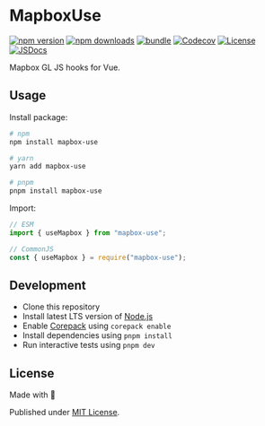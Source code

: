 # MapboxUse

[![npm version][npm-version-src]][npm-version-href]
[![npm downloads][npm-downloads-src]][npm-downloads-href]
[![bundle][bundle-src]][bundle-href]
[![Codecov][codecov-src]][codecov-href]
[![License][license-src]][license-href]
[![JSDocs][jsdocs-src]][jsdocs-href]

Mapbox GL JS hooks for Vue.

## Usage

Install package:

```sh
# npm
npm install mapbox-use

# yarn
yarn add mapbox-use

# pnpm
pnpm install mapbox-use
```

Import:

```js
// ESM
import { useMapbox } from "mapbox-use";

// CommonJS
const { useMapbox } = require("mapbox-use");
```

## Development

- Clone this repository
- Install latest LTS version of [Node.js](https://nodejs.org/en/)
- Enable [Corepack](https://github.com/nodejs/corepack) using `corepack enable`
- Install dependencies using `pnpm install`
- Run interactive tests using `pnpm dev`

## License

Made with 💛

Published under [MIT License](./LICENSE).

<!-- Badges -->

[npm-version-src]: https://img.shields.io/npm/v/mapbox-use?style=flat&colorA=18181B&colorB=F0DB4F
[npm-version-href]: https://npmjs.com/package/mapbox-use
[npm-downloads-src]: https://img.shields.io/npm/dm/mapbox-use?style=flat&colorA=18181B&colorB=F0DB4F
[npm-downloads-href]: https://npmjs.com/package/mapbox-use
[codecov-src]: https://img.shields.io/codecov/c/gh/chizukicn/mapbox-use/main?style=flat&colorA=18181B&colorB=F0DB4F
[codecov-href]: https://codecov.io/gh/chizukicn/mapbox-use
[bundle-src]: https://img.shields.io/bundlephobia/minzip/mapbox-use?style=flat&colorA=18181B&colorB=F0DB4F
[bundle-href]: https://bundlephobia.com/result?p=mapbox-use
[license-src]: https://img.shields.io/github/license/chizukicn/mapbox-use.svg?style=flat&colorA=18181B&colorB=F0DB4F
[license-href]: https://github.com/chizukicn/mapbox-use/blob/main/LICENSE
[jsdocs-src]: https://img.shields.io/badge/jsDocs.io-reference-18181B?style=flat&colorA=18181B&colorB=F0DB4F
[jsdocs-href]: https://www.jsdocs.io/package/mapbox-use
